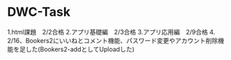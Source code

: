 # DWC-Task

1.html課題　2/2合格
2.アプリ基礎編　2/3合格
3.アプリ応用編　2/9合格
4. 2/16、Bookers2にいいねとコメント機能、パスワード変更やアカウント削除機能を足した(Bookers2-addとしてUploadした)